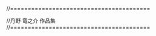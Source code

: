 //========================================

//丹野 竜之介 作品集
//========================================
